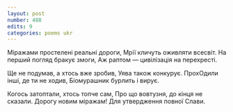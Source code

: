 ```yaml
---
layout: post
number: 488
edits: 9
categories: poems ukr
---
```


Міражами простелені реальні дороги,
Мрії кличуть оживляти всесвіт.
На перший погляд бракує змоги,
Аж раптом — цивілізація на перехресті.

Ще не подумав, а хтось вже зробив,
Уява також конкурує.
ПрохОдили інші, де ти не ходив,
Біомурашник бурлить і вирує.

Когось затоптали, хтось топче сам,
Про що вовтузня, до кінця не сказали.
Дорогу новим міражам!
Для утвердження повної Слави.
